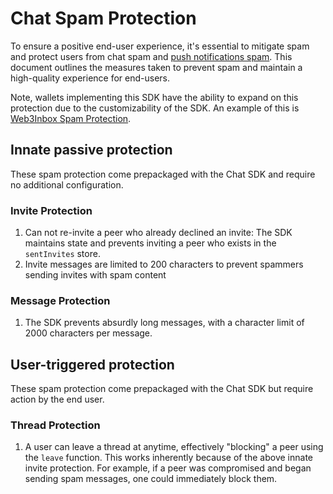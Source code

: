 # Chat Spam Protection


To ensure a positive end-user experience, it's essential to mitigate spam and
protect users from chat spam and [push notifications spam](../push/spam-protection.md).
This document outlines the measures taken to prevent spam and maintain a
high-quality experience for end-users.

Note, wallets implementing this SDK have the ability to expand on this
protection due to the customizability of the SDK. An example of this is
[Web3Inbox Spam Protection](../../meta-clients/web3inbox/spam-protection.md).

## Innate passive protection

These spam protection come prepackaged with the Chat SDK and require no
additional configuration.

### Invite Protection
1. Can not re-invite a peer who already declined an invite: The SDK maintains
   state and prevents inviting a peer who exists in the `sentInvites` store.
2. Invite messages are limited to 200 characters to prevent spammers sending
   invites with spam content
   
   
### Message Protection
1. The SDK prevents absurdly long messages, with a character limit of 2000
   characters per message.

## User-triggered protection
These spam protection come prepackaged with the Chat SDK but require action by
the end user.

### Thread Protection
1. A user can leave a thread at anytime, effectively "blocking" a peer using the
   `leave` function. This works inherently because of the above innate invite
   protection. For example, if a peer was compromised and began sending spam
   messages, one could immediately block them. 

